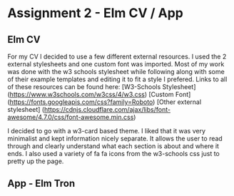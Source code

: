 # Assignment 2 - Elm CV / App

## Elm CV

For my CV I decided to use a few different external resources. I used the 2 external stylesheets and one custom font was imported. Most of my work was done with the w3 schools stylesheet while following along with some of their example templates and editing it to fit a style I prefered. Links to all of these resources can be found here:
[W3-Schools Stylesheet] (https://www.w3schools.com/w3css/4/w3.css)
[Custom Font] (https://fonts.googleapis.com/css?family=Roboto)
[Other external stylesheet] (https://cdnjs.cloudflare.com/ajax/libs/font-awesome/4.7.0/css/font-awesome.min.css)

I decided to go with a w3-card based theme. I liked that it was very minimalist and kept information nicely separate. It allows the user to read through and clearly understand what each section is about and where it ends. I also used a variety of fa fa icons from the w3-schools css just to pretty up the page.

## App - Elm Tron


